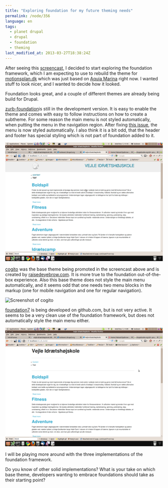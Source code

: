 ```yaml
---
title: "Exploring foundation for my future theming needs"
permalink: /node/356
language: en
tags:
  - planet drupal
  - drupal
  - foundation
  - theming
last_modified_at: 2013-03-27T18:38:24Z
---
```


After seeing this [screencast](http://2012.pnwdrupalsummit.org/sessions/inception-launch-achieve-beautiful-drupal-sites-less-effort-and-useful-tools), I decided to start exploring the foundation framework, which I am expecting to use to rebuild the theme for [motionsplan.dk](http://motionsplan.dk) which was just based on [Aquia Marina](http://drupal.org/project/acquia_marina) right now. I wanted stuff to look nicer, and I wanted to decide how it looked.

Foundation looks great, and a couple of different themes are already being build for Drupal.

[zurb-foundation](http://drupal.org/project/zurb-foundation)is still in the development version. It is easy to enable the theme and comes with easy to follow instructions on how to create a subtheme. For some reason the main menu is not styled automatically, when putting the menu in the navigation region. After fixing [this issue](http://drupal.org/node/1825876#comment-6737118), the menu is now styled automatically. I also think it is a bit odd, that the header and footer has special styling which is not part of foundation added to it.

![Screenshot of Zurb](/assets/images/screenshot-6.png)

[cogito](http://drupal.org/project/cogito) was the base theme being promoted in the screencast above and is created by [raisedeyebrow.com](http://www.raisedeyebrow.com/). It is more true to the foundation out-of-the-box experience. Also this base theme does not style the main menu automatically, and it seems odd that one needs two menu blocks in the markup (one for mobile navigation and one for regular navigation).

![Screenshot of cogito](/assets/images/public/screenshot-4.png)

[foundation7](https://github.com/drewkennelly/foundation7) is being developed on github.com, but is not very active. It seems to be a very clean use of the foundation framework, but does not automatically style the main menu either.

![Screenshot of Foundation 7](/assets/images/screenshot-5.png)

I will be playing more around with the three implementations of the foundation framework.

Do you know of other solid implementations? What is your take on which base theme, developers wanting to embrace foundations should take as their starting point?

